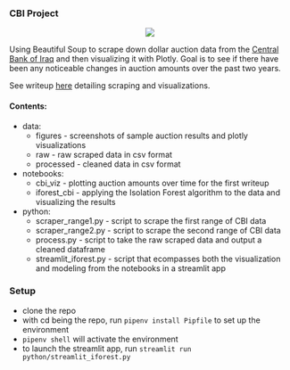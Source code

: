 ### CBI Project

<p align="center"> <img src="./data/figures/streamlit.gif"/> </p>

Using Beautiful Soup to scrape down dollar auction data from the [Central Bank of Iraq](https://www.cbi.iq/) and then visualizing it with Plotly. Goal is to see if there have been any noticeable changes in auction amounts over the past two years.

See writeup [here](https://medium.com/@mpokornyus/iranian-exploitation-of-iraqs-dollar-auction-3391af5032e0) detailing scraping and visualizations.

#### Contents:

* data:
  * figures - screenshots of sample auction results and plotly visualizations
  * raw - raw scraped data in csv format
  * processed - cleaned data in csv format
* notebooks:
  * cbi_viz - plotting auction amounts over time for the first writeup
  * iforest_cbi - applying the Isolation Forest algorithm to the data and visualizing the results
* python:
  * scraper_range1.py - script to scrape the first range of CBI data
  * scraper_range2.py - script to scrape the second range of CBI data
  * process.py - script to take the raw scraped data and output a cleaned dataframe
  * streamlit_iforest.py - script that ecompasses both the visualization and modeling from the notebooks in a streamlit app

### Setup
* clone the repo
* with cd being the repo, run `pipenv install Pipfile` to set up the environment
* `pipenv shell` will activate the environment
* to launch the streamlit app, run `streamlit run python/streamlit_iforest.py`
